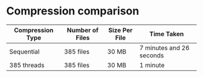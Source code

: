 # Compression comparison

| Compression Type | Number of Files | Size Per File | Time Taken             |
|-----------------|-----------------|---------------|------------------------|
| Sequential       | 385 files       | 30 MB         | 7 minutes and 26 seconds |
| 385 threads       | 385 files       | 30 MB         | 1 minute |
